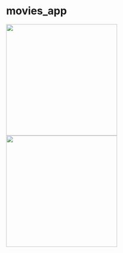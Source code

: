 # movies_app



<img src="https://github.com/kevadiyaharshita/Core_Flutter/assets/133105068/acda516a-4b10-4ee4-887a-46f96a3af9ca" width=300px>
<img src="https://github.com/kevadiyaharshita/Core_Flutter/assets/133105068/9dfc8411-fe77-4020-8456-38348215e926" width=300px>



